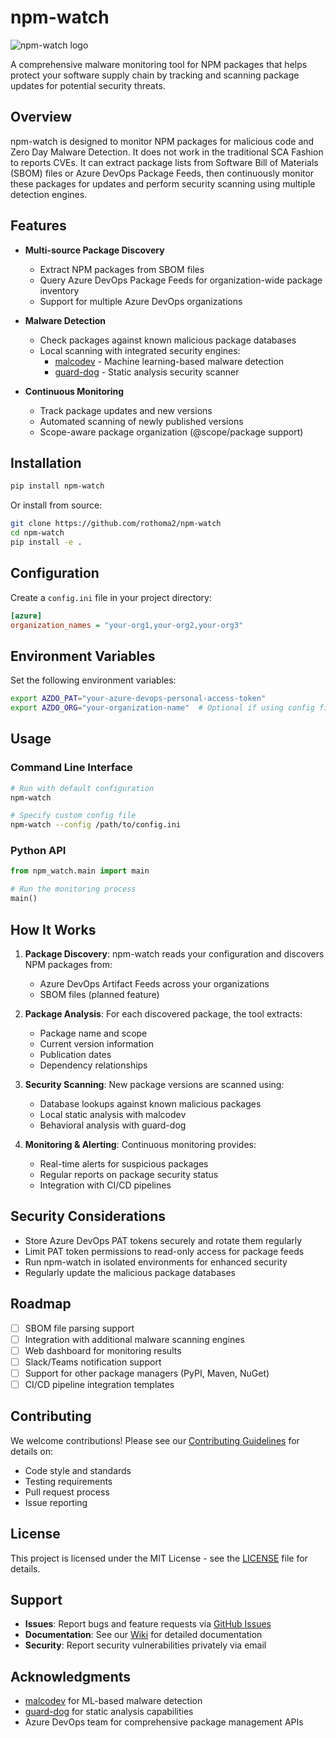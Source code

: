 # npm-watch
![npm-watch logo](images/image.png)

A comprehensive malware monitoring tool for NPM packages that helps protect your software supply chain by tracking and scanning package updates for potential security threats.

## Overview

npm-watch is designed to monitor NPM packages for malicious code and Zero Day Malware Detection. It does not work in the traditional SCA Fashion to reports CVEs. It can extract package lists from Software Bill of Materials (SBOM) files or Azure DevOps Package Feeds, then continuously monitor these packages for updates and perform security scanning using multiple detection engines.

## Features

- **Multi-source Package Discovery**
  - Extract NPM packages from SBOM files
  - Query Azure DevOps Package Feeds for organization-wide package inventory
  - Support for multiple Azure DevOps organizations

- **Malware Detection**
  - Check packages against known malicious package databases
  - Local scanning with integrated security engines:
    - [malcodev](https://github.com/SecureCoded/malcodev) - Machine learning-based malware detection
    - [guard-dog](https://github.com/DataDog/guard-dog) - Static analysis security scanner

- **Continuous Monitoring**
  - Track package updates and new versions
  - Automated scanning of newly published versions
  - Scope-aware package organization (@scope/package support)

## Installation

```bash
pip install npm-watch
```

Or install from source:

```bash
git clone https://github.com/rothoma2/npm-watch
cd npm-watch
pip install -e .
```

## Configuration

Create a `config.ini` file in your project directory:

```ini
[azure]
organization_names = "your-org1,your-org2,your-org3"
```

## Environment Variables

Set the following environment variables:

```bash
export AZDO_PAT="your-azure-devops-personal-access-token"
export AZDO_ORG="your-organization-name"  # Optional if using config file
```

## Usage

### Command Line Interface

```bash
# Run with default configuration
npm-watch

# Specify custom config file
npm-watch --config /path/to/config.ini
```

### Python API

```python
from npm_watch.main import main

# Run the monitoring process
main()
```

## How It Works

1. **Package Discovery**: npm-watch reads your configuration and discovers NPM packages from:
   - Azure DevOps Artifact Feeds across your organizations
   - SBOM files (planned feature)

2. **Package Analysis**: For each discovered package, the tool extracts:
   - Package name and scope
   - Current version information
   - Publication dates
   - Dependency relationships

3. **Security Scanning**: New package versions are scanned using:
   - Database lookups against known malicious packages
   - Local static analysis with malcodev
   - Behavioral analysis with guard-dog

4. **Monitoring & Alerting**: Continuous monitoring provides:
   - Real-time alerts for suspicious packages
   - Regular reports on package security status
   - Integration with CI/CD pipelines


## Security Considerations

- Store Azure DevOps PAT tokens securely and rotate them regularly
- Limit PAT token permissions to read-only access for package feeds
- Run npm-watch in isolated environments for enhanced security
- Regularly update the malicious package databases

## Roadmap

- [ ] SBOM file parsing support
- [ ] Integration with additional malware scanning engines
- [ ] Web dashboard for monitoring results
- [ ] Slack/Teams notification support
- [ ] Support for other package managers (PyPI, Maven, NuGet)
- [ ] CI/CD pipeline integration templates

## Contributing

We welcome contributions! Please see our [Contributing Guidelines](CONTRIBUTING.md) for details on:

- Code style and standards
- Testing requirements
- Pull request process
- Issue reporting

## License

This project is licensed under the MIT License - see the [LICENSE](LICENSE) file for details.

## Support

- **Issues**: Report bugs and feature requests via [GitHub Issues](https://github.com/rothoma2/npm-watch/issues)
- **Documentation**: See our [Wiki](https://github.com/rothoma2/npm-watch/wiki) for detailed documentation
- **Security**: Report security vulnerabilities privately via email

## Acknowledgments

- [malcodev](https://github.com/SecureCoded/malcodev) for ML-based malware detection
- [guard-dog](https://github.com/DataDog/guard-dog) for static analysis capabilities
- Azure DevOps team for comprehensive package management APIs
